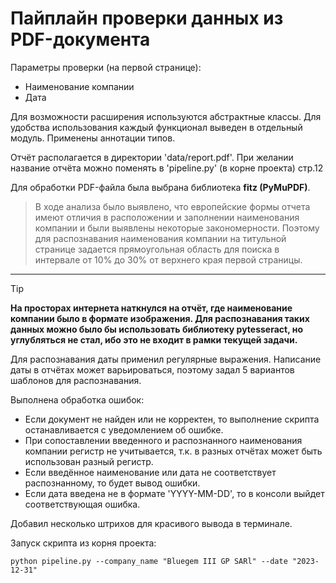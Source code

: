 # Пайплайн проверки данных из PDF-документа

Параметры проверки (на первой странице):
- Наименование компании
- Дата

Для возможности расширения используются абстрактные классы.
Для удобства использования каждый функционал выведен в отдельный модуль.
Применены аннотации типов.

Отчёт располагается в директории 'data/report.pdf'.
При желании название отчёта можно поменять в 'pipeline.py' (в корне проекта) стр.12

Для обработки PDF-файла была выбрана библиотека **fitz (PyMuPDF)**.

>В ходе анализа было выявлено, что европейские формы отчета имеют отличия в расположении и заполнении наименования компании 
и были выявлены некоторые закономерности. Поэтому для распознавания наименования компании на титульной странице задается
прямоугольная область для поиска в интервале от 10% до 30% от верхнего края первой страницы.
---
>[!TIP]
>**На просторах интернета наткнулся на отчёт, где наименование компании было в формате изображения. Для распознавания 
таких данных можно было бы использовать библиотеку pytesseract, но углубляться не стал, ибо это не входит в рамки текущей задачи.**

Для распознавания даты применил регулярные выражения. Написание даты в отчётах может варьироваться, поэтому задал 5 вариантов
шаблонов для распознавания.

Выполнена обработка ошибок:
* Если документ не найден или не корректен, то выполнение скрипта останавливается с уведомлением об ошибке.
* При сопоставлении введенного и распознанного наименования компании регистр не учитывается, т.к. в разных отчётах может быть использован разный регистр.
* Если введённое наименование или дата не соответствует распознанному, то будет вывод ошибки.
* Если дата введена не в формате 'YYYY-MM-DD', то в консоли выйдет соответствующая ошибка.

Добавил несколько штрихов для красивого вывода в терминале.

Запуск скрипта из корня проекта:
```shell
python pipeline.py --company_name "Bluegem III GP SARl" --date "2023-12-31"
```